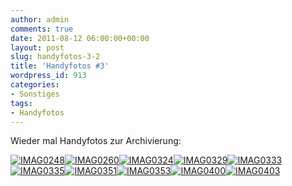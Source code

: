 ```yaml
---
author: admin
comments: true
date: 2011-08-12 06:00:00+00:00
layout: post
slug: handyfotos-3-2
title: 'Handyfotos #3'
wordpress_id: 913
categories:
- Sonstiges
tags:
- Handyfotos
---
```


Wieder mal Handyfotos zur Archivierung:

[![IMAG0248](http://andydunkel.net/assets/uploads/2011/08/IMAG0248_thumb.jpg)](http://andydunkel.net/assets/uploads/2011/08/IMAG0248.jpg)[![IMAG0260](http://andydunkel.net/assets/uploads/2011/08/IMAG0260_thumb.jpg)](http://andydunkel.net/assets/uploads/2011/08/IMAG0260.jpg)[![IMAG0324](http://andydunkel.net/assets/uploads/2011/08/IMAG0324_thumb.jpg)](http://andydunkel.net/assets/uploads/2011/08/IMAG0324.jpg)[![IMAG0329](http://andydunkel.net/assets/uploads/2011/08/IMAG0329_thumb.jpg)](http://andydunkel.net/assets/uploads/2011/08/IMAG0329.jpg)[![IMAG0333](http://andydunkel.net/assets/uploads/2011/08/IMAG0333_thumb.jpg)](http://andydunkel.net/assets/uploads/2011/08/IMAG0333.jpg)[![IMAG0335](http://andydunkel.net/assets/uploads/2011/08/IMAG0335_thumb.jpg)](http://andydunkel.net/assets/uploads/2011/08/IMAG0335.jpg)[![IMAG0351](http://andydunkel.net/assets/uploads/2011/08/IMAG0351_thumb.jpg)](http://andydunkel.net/assets/uploads/2011/08/IMAG0351.jpg)[![IMAG0353](http://andydunkel.net/assets/uploads/2011/08/IMAG0353_thumb.jpg)](http://andydunkel.net/assets/uploads/2011/08/IMAG0353.jpg)[![IMAG0400](http://andydunkel.net/assets/uploads/2011/08/IMAG0400_thumb.jpg)](http://andydunkel.net/assets/uploads/2011/08/IMAG0400.jpg)[![IMAG0403](http://andydunkel.net/assets/uploads/2011/08/IMAG0403_thumb.jpg)](http://andydunkel.net/assets/uploads/2011/08/IMAG0403.jpg)
